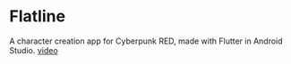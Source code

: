 # Flatline

A character creation app for Cyberpunk RED, made with Flutter in Android Studio.
[video](https://youtu.be/BcN7xVPba9c)
